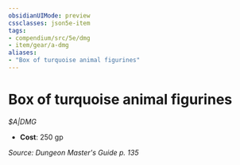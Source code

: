 ```yaml
---
obsidianUIMode: preview
cssclasses: json5e-item
tags:
- compendium/src/5e/dmg
- item/gear/a-dmg
aliases: 
- "Box of turquoise animal figurines"
---
```

# Box of turquoise animal figurines
*$A|DMG*  

- **Cost**: 250 gp

*Source: Dungeon Master's Guide p. 135*